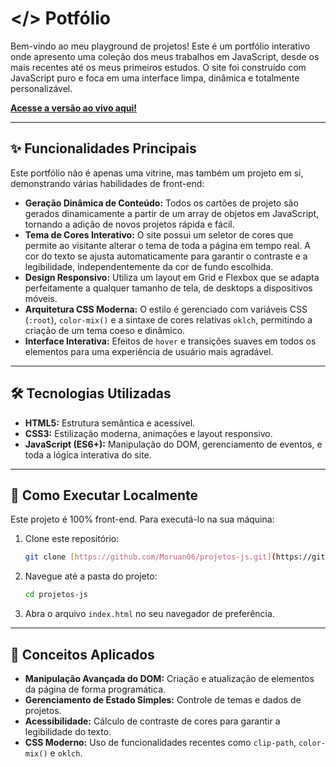 # </> Potfólio 

Bem-vindo ao meu playground de projetos! Este é um portfólio interativo onde apresento uma coleção dos meus trabalhos em JavaScript, desde os mais recentes até os meus primeiros estudos. O site foi construído com JavaScript puro e foca em uma interface limpa, dinâmica e totalmente personalizável.

**[Acesse a versão ao vivo aqui!](https://moruan06.github.io/projetos-js/)**

---

## ✨ Funcionalidades Principais

Este portfólio não é apenas uma vitrine, mas também um projeto em si, demonstrando várias habilidades de front-end:

* **Geração Dinâmica de Conteúdo:** Todos os cartões de projeto são gerados dinamicamente a partir de um array de objetos em JavaScript, tornando a adição de novos projetos rápida e fácil.
* **Tema de Cores Interativo:** O site possui um seletor de cores que permite ao visitante alterar o tema de toda a página em tempo real. A cor do texto se ajusta automaticamente para garantir o contraste e a legibilidade, independentemente da cor de fundo escolhida.
* **Design Responsivo:** Utiliza um layout em Grid e Flexbox que se adapta perfeitamente a qualquer tamanho de tela, de desktops a dispositivos móveis.
* **Arquitetura CSS Moderna:** O estilo é gerenciado com variáveis CSS (`:root`), `color-mix()` e a sintaxe de cores relativas `oklch`, permitindo a criação de um tema coeso e dinâmico.
* **Interface Interativa:** Efeitos de `hover` e transições suaves em todos os elementos para uma experiência de usuário mais agradável.

---

## 🛠️ Tecnologias Utilizadas

* **HTML5:** Estrutura semântica e acessível.
* **CSS3:** Estilização moderna, animações e layout responsivo.
* **JavaScript (ES6+):** Manipulação do DOM, gerenciamento de eventos, e toda a lógica interativa do site.

---

## 🚀 Como Executar Localmente

Este projeto é 100% front-end. Para executá-lo na sua máquina:

1.  Clone este repositório:
    ```bash
    git clone [https://github.com/Moruan06/projetos-js.git](https://github.com/Moruan06/projetos-js.git)
    ```
2.  Navegue até a pasta do projeto:
    ```bash
    cd projetos-js
    ```
3.  Abra o arquivo `index.html` no seu navegador de preferência.

---

## 🧠 Conceitos Aplicados

* **Manipulação Avançada do DOM:** Criação e atualização de elementos da página de forma programática.
* **Gerenciamento de Estado Simples:** Controle de temas e dados de projetos.
* **Acessibilidade:** Cálculo de contraste de cores para garantir a legibilidade do texto.
* **CSS Moderno:** Uso de funcionalidades recentes como `clip-path`, `color-mix()` e `oklch`.
